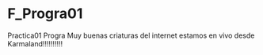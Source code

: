# F_Progra01
Practica01 Progra
 Muy buenas criaturas del internet estamos en vivo desde Karmaland!!!!!!!!!!
